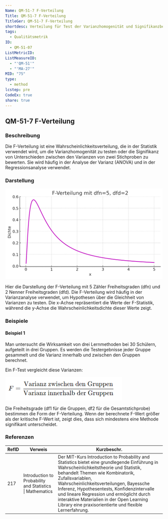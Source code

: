 ```yaml
---
Name: QM-51-7 F-Verteilung
Title: QM-51-7 F-Verteilung
TitleGer: QM-51-7 F-Verteilung
shortdesc: Verteilung für Test der Varianzhomogenität und Signifikanzbewertung
tags:
  - Qualitätsmetrik
ID:
  - QM-51-07
ListMetricID: 
ListMeasureID:
  - "'QM-51'"
  - "'MA-27'"
MID: "75"
type:
  - method
lcstep: pre
CodeEx: true
share: true
---
```

## QM-51-7 F-Verteilung

### Beschreibung

Die F-Verteilung ist eine Wahrscheinlichkeitsverteilung, die in der Statistik verwendet wird, um die Varianzhomogenität zu testen oder die Signifikanz von Unterschieden zwischen den Varianzen von zwei Stichproben zu bewerten. Sie wird häufig in der Analyse der Varianz (ANOVA) und in der Regressionsanalyse verwendet.


### Darstellung

![Beispiel einer F-Verteilung mit 5 Zählerfreiheitsgraden und 2 Nennerfreiheitsgraden](../../../../../9999_Images/F-Verteilung.png)

Hier die Darstellung der F-Verteilung mit 5 Zähler Freiheitsgraden (dfn) und 2 Nenner Freiheitsgraden (dfd). Die F-Verteilung wird häufig in der Varianzanalyse verwendet, um Hypothesen über die Gleichheit von Varianzen zu testen. Die x-Achse repräsentiert die Werte der F-Statistik, während die y-Achse die Wahrscheinlichkeitsdichte dieser Werte zeigt.


### Beispiele 

#### Beispiel 1

Man untersucht die Wirksamkeit von drei Lernmethoden bei 30 Schülern, aufgeteilt in drei Gruppen. Es werden die Testergebnisse jeder Gruppe gesammelt und die Varianz innerhalb und zwischen den Gruppen berechnet.

Ein F-Test vergleicht diese Varianzen:

![Formel für F-Test](../../../../../9999_Images/F-Test.png)

Die Freiheitsgrade (df1 für die Gruppen, df2 für die Gesamtstichprobe) bestimmen die Form der F-Verteilung. Wenn der berechnete F-Wert größer als der kritische F-Wert ist, zeigt dies, dass sich mindestens eine Methode signifikant unterscheidet.


### Referenzen

| RefID | Verweis                                                     | Kurzbeschr.                                                                                                                                                                                                                                                                                                                                                                                                                                 |
| ----- | ----------------------------------------------------------- | ------------------------------------------------------------------------------------------------------------------------------------------------------------------------------------------------------------------------------------------------------------------------------------------------------------------------------------------------------------------------------------------------------------------------------------------- |
| 217   |  Introduction to Probability and Statistics \| Mathematics  | Der MIT-Kurs Introduction to Probability and Statistics bietet eine grundlegende Einführung in Wahrscheinlichkeitstheorie und Statistik, behandelt Themen wie Kombinatorik, Zufallsvariablen, Wahrscheinlichkeitsverteilungen, Bayessche Inferenz, Hypothesentests, Konfidenzintervalle und lineare Regression und ermöglicht durch interaktive Materialien in der Open Learning Library eine praxisorientierte und flexible Lernerfahrung. |

